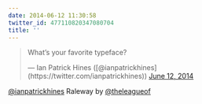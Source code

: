 ```yaml
---
date: 2014-06-12 11:30:58
twitter_id: 477110820347080704
title: ''
---
```


<blockquote class="twitter-tweet"><p lang="en" dir="ltr">What’s your favorite typeface?</p>&mdash; Ian Patrick Hines ([@ianpatrickhines](https://twitter.com/ianpatrickhines)) <a href="https://twitter.com/ianpatrickhines/status/477107514308575233?ref_src=twsrc%5Etfw">June 12, 2014</a></blockquote>
<script async src="https://platform.twitter.com/widgets.js" charset="utf-8"></script>

[@ianpatrickhines](https://twitter.com/ianpatrickhines) Raleway by [@theleagueof](https://twitter.com/theleagueof)
